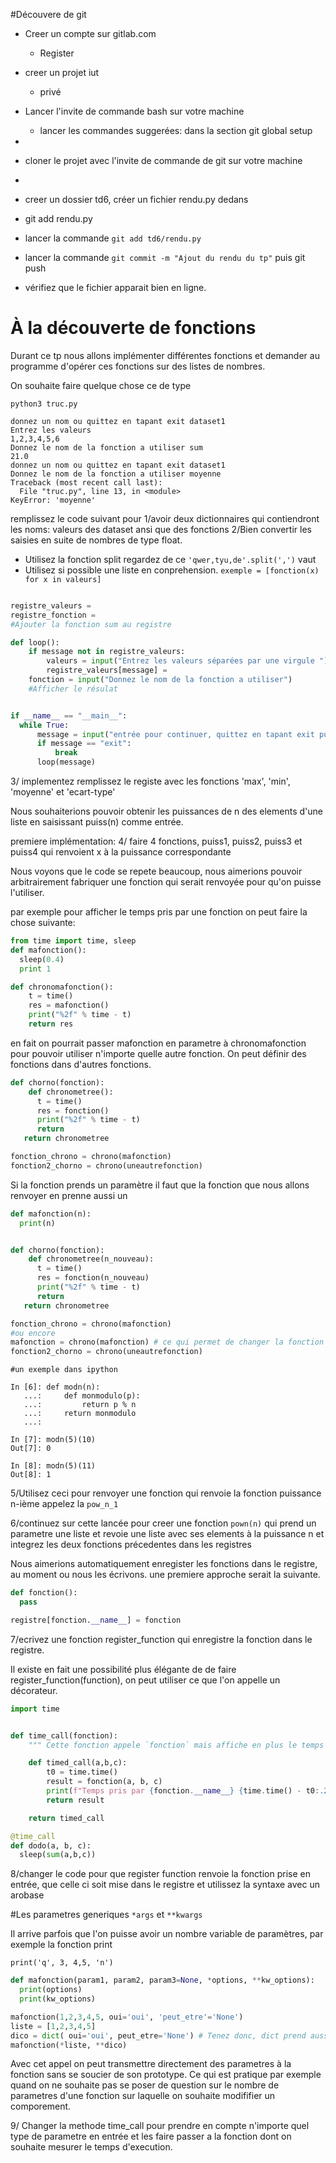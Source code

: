 #Découvere de git


  - Creer un compte sur gitlab.com
    - Register
  - creer un projet iut
    - privé
  - Lancer l'invite de commande bash sur votre machine
    -  lancer les commandes suggerées: dans la section git global setup
  -
  - cloner le projet avec l'invite de commande de git sur votre machine
  -
  - creer un dossier td6, créer un fichier rendu.py dedans
  - git add rendu.py

  - lancer la commande `git add td6/rendu.py`
  - lancer la commande `git commit -m "Ajout du rendu du tp"` puis git push
  - vérifiez que le fichier apparait bien en ligne.

# À la découverte de fonctions

Durant ce tp nous allons implémenter différentes fonctions et demander
au programme d'opérer ces fonctions sur des listes de nombres.

On souhaite faire quelque chose ce de type

```
python3 truc.py

donnez un nom ou quittez en tapant exit dataset1
Entrez les valeurs
1,2,3,4,5,6
Donnez le nom de la fonction a utiliser sum
21.0
donnez un nom ou quittez en tapant exit dataset1
Donnez le nom de la fonction a utiliser moyenne
Traceback (most recent call last):
  File "truc.py", line 13, in <module>
KeyError: 'moyenne'

```


remplissez le code suivant pour
1/avoir deux dictionnaires qui contiendront les noms: valeurs des dataset ansi que des fonctions
2/Bien convertir les saisies en suite de nombres de type float.
  - Utilisez la fonction split  regardez de ce `'qwer,tyu,de'.split(',')` vaut
  - Utilisez si possible une liste en conprehension. `exemple = [fonction(x) for x in valeurs]`


```python

registre_valeurs =
registre_fonction =
#Ajouter la fonction sum au registre

def loop():
    if message not in registre_valeurs:
        valeurs = input("Entrez les valeurs séparées par une virgule ")
        registre_valeurs[message] =
    fonction = input("Donnez le nom de la fonction a utiliser")
    #Afficher le résulat


if __name__ == "__main__":
  while True:
      message = input("entrée pour continuer, quittez en tapant exit puis entrée ")
      if message == "exit":
          break
      loop(message)

```

3/ implementez remplissez le registe avec les fonctions 'max', 'min', 'moyenne' et 'ecart-type'


Nous souhaiterions pouvoir obtenir les puissances de n des elements d'une liste en saisissant puiss(n)
comme entrée.

premiere implémentation:
4/ faire 4 fonctions, puiss1, puiss2, puiss3 et puiss4 qui renvoient x à la puissance correspondante

Nous voyons que le code se repete beaucoup, nous aimerions pouvoir arbitrairement fabriquer une fonction qui serait renvoyée pour qu'on puisse l'utiliser.

par exemple pour afficher le temps pris par une fonction on peut faire la chose suivante:

```python
from time import time, sleep
def mafonction():
  sleep(0.4)
  print 1

def chronomafonction():
    t = time()
    res = mafonction()
    print("%2f" % time - t)
    return res
```
en fait on pourrait passer mafonction en parametre à chronomafonction pour pouvoir utiliser
n'importe quelle autre fonction. On peut définir des fonctions dans d'autres fonctions.


```python
def chorno(fonction):
    def chronometree():
      t = time()
      res = fonction()
      print("%2f" % time - t)
      return
   return chronometree

fonction_chrono = chrono(mafonction)
fonction2_chorno = chrono(uneautrefonction)

```

Si la fonction prends un paramètre il faut que la fonction que nous allons renvoyer en prenne aussi un

```python
def mafonction(n):
  print(n)


def chorno(fonction):
    def chronometree(n_nouveau):
      t = time()
      res = fonction(n_nouveau)
      print("%2f" % time - t)
      return
   return chronometree

fonction_chrono = chrono(mafonction)
#ou encore
mafonction = chrono(mafonction) # ce qui permet de changer la fonction utilisée a chaque appel dans notre code
fonction2_chorno = chrono(uneautrefonction)

```

```
#un exemple dans ipython

In [6]: def modn(n):
   ...:     def monmodulo(p):
   ...:         return p % n
   ...:     return monmodulo
   ...:

In [7]: modn(5)(10)
Out[7]: 0

In [8]: modn(5)(11)
Out[8]: 1

```

5/Utilisez ceci pour renvoyer une fonction qui renvoie la fonction puissance n-ième
appelez la `pow_n_1`

6/continuez sur cette lancée pour creer une fonction `pown(n)` qui prend un parametre une liste et revoie une liste avec ses elements à la puissance n et integrez les deux fonctions précedentes dans les registres

Nous aimerions automatiquement enregister les fonctions dans le registre, au moment ou nous les écrivons.
une premiere approche serait la suivante.

``` python
def fonction():
  pass

registre[fonction.__name__] = fonction
```

7/ecrivez une fonction register_function qui enregistre la fonction dans le registre.

Il existe en fait une possibilité plus élégante de de faire register_function(function), on peut utiliser ce que l'on appelle un décorateur.

``` python
import time


def time_call(fonction):
    """ Cette fonction appele `fonction` mais affiche en plus le temps pris """

    def timed_call(a,b,c):
        t0 = time.time()
        result = fonction(a, b, c)
        print(f"Temps pris par {fonction.__name__} {time.time() - t0:.2f}")
        return result

    return timed_call

@time_call
def dodo(a, b, c):
  sleep(sum(a,b,c))

```

8/changer le code pour que register function renvoie la fonction prise en entrée, que celle ci soit
mise dans le registre et utilissez la syntaxe avec un arobase

#Les parametres generiques `*args` et `**kwargs`

Il arrive parfois que l'on puisse avoir un nombre variable de paramètres, par exemple la fonction print
```
print('q', 3, 4,5, 'n')
```


```python
def mafonction(param1, param2, param3=None, *options, **kw_options):
  print(options)
  print(kw_options)

mafonction(1,2,3,4,5, oui='oui', 'peut_etre'='None')
liste = [1,2,3,4,5]
dico = dict( oui='oui', peut_etre='None') # Tenez donc, dict prend aussi un nombre variable de parametres nommes
mafonction(*liste, **dico)

```

Avec cet appel on peut transmettre directement des parametres à la fonction sans se soucier de son prototype.
Ce qui est pratique par exemple quand on ne souhaite pas se poser de question sur le nombre de parametres d'une fonction sur laquelle on souhaite modififier un comporement.

9/ Changer la methode time_call pour prendre en compte n'importe quel type de parametre en entrée et les faire passer a la fonction dont on souhaite mesurer le temps d'execution.



